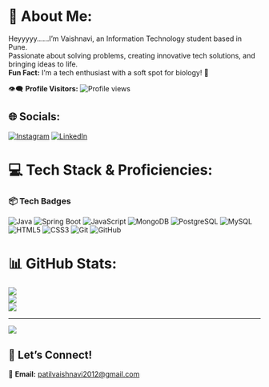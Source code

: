 # 💫 About Me:
Heyyyyy......I’m Vaishnavi, an Information Technology student based in Pune.  
Passionate about solving problems, creating innovative tech solutions, and bringing ideas to life.  
**Fun Fact:** I’m a tech enthusiast with a soft spot for biology! 🧬



👁‍🗨 **Profile Visitors:** ![Profile views](https://komarev.com/ghpvc/?username=vaish-navi12&label=Profile%20views&color=0e75b6&style=flat)




## 🌐 Socials:
[![Instagram](https://img.shields.io/badge/Instagram-%23E4405F.svg?logo=Instagram&logoColor=white)](https://instagram.com/mish_ti1224) 
[![LinkedIn](https://img.shields.io/badge/LinkedIn-%230077B5.svg?logo=linkedin&logoColor=white)](https://linkedin.com/in/vaishnavi-patil07) 

# 💻 Tech Stack & Proficiencies:
### 📦 Tech Badges
![Java](https://img.shields.io/badge/Java-%23ED8B00.svg?style=for-the-badge&logo=openjdk&logoColor=white)
![Spring Boot](https://img.shields.io/badge/Spring_Boot-%236DB33F.svg?style=for-the-badge&logo=spring-boot&logoColor=white)
![JavaScript](https://img.shields.io/badge/javascript-%23323330.svg?style=for-the-badge&logo=javascript&logoColor=%23F7DF1E)
![MongoDB](https://img.shields.io/badge/MongoDB-%2347A248.svg?style=for-the-badge&logo=mongodb&logoColor=white)
![PostgreSQL](https://img.shields.io/badge/PostgreSQL-%23336791.svg?style=for-the-badge&logo=postgresql&logoColor=white)
![MySQL](https://img.shields.io/badge/MySQL-%234479A1.svg?style=for-the-badge&logo=mysql&logoColor=white)
![HTML5](https://img.shields.io/badge/html5-%23E34F26.svg?style=for-the-badge&logo=html5&logoColor=white)
![CSS3](https://img.shields.io/badge/css3-%231572B6.svg?style=for-the-badge&logo=css3&logoColor=white)
![Git](https://img.shields.io/badge/git-%23F05033.svg?style=for-the-badge&logo=git&logoColor=white)
![GitHub](https://img.shields.io/badge/github-%23121011.svg?style=for-the-badge&logo=github&logoColor=white)
# 📊 GitHub Stats:
![](https://github-readme-stats.vercel.app/api?username=vaish-navi12&theme=merko&hide_border=false&include_all_commits=false&count_private=true)<br/>
![](https://github-readme-streak-stats.herokuapp.com/?user=vaish-navi12&theme=merko&hide_border=false)<br/>
![](https://github-readme-stats.vercel.app/api/top-langs/?username=vaish-navi12&theme=merko&hide_border=false&include_all_commits=false&count_private=true&layout=compact)

---

[![](https://visitcount.itsvg.in/api?id=vaish-navi12&icon=0&color=0)](https://visitcount.itsvg.in)

## 🤝 Let’s Connect!
📧 **Email:** patilvaishnavi2012@gmail.com  

<!-- Proudly created with GPRM ( https://gprm.itsvg.in ) -->
